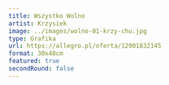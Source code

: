 ```yaml
---
title: Wszystko Wolno
artist: Krzysiek
image: ../images/wolno-01-krzy-chu.jpg
type: Grafika
url: https://allegro.pl/oferta/12901832145
format: 30x40cm
featured: true
secondRound: false
---
```

